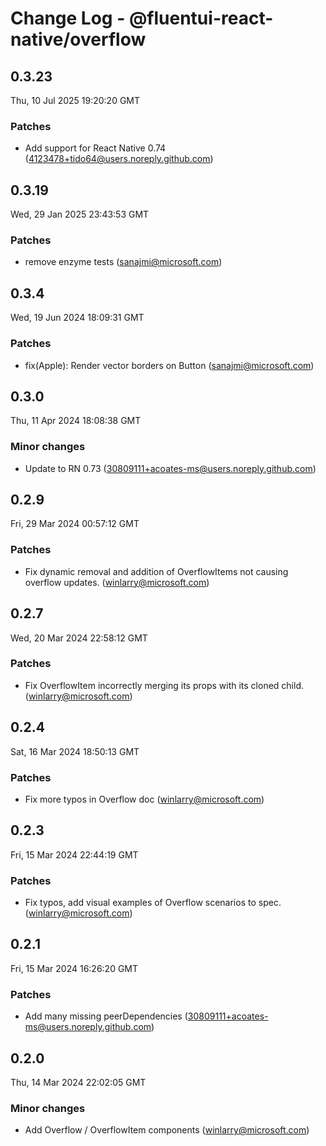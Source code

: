 # Change Log - @fluentui-react-native/overflow

<!-- This log was last generated on Thu, 10 Jul 2025 19:20:20 GMT and should not be manually modified. -->

<!-- Start content -->

## 0.3.23

Thu, 10 Jul 2025 19:20:20 GMT

### Patches

- Add support for React Native 0.74 (4123478+tido64@users.noreply.github.com)

## 0.3.19

Wed, 29 Jan 2025 23:43:53 GMT

### Patches

- remove enzyme tests (sanajmi@microsoft.com)

## 0.3.4

Wed, 19 Jun 2024 18:09:31 GMT

### Patches

- fix(Apple): Render vector borders on Button (sanajmi@microsoft.com)

## 0.3.0

Thu, 11 Apr 2024 18:08:38 GMT

### Minor changes

- Update to RN 0.73 (30809111+acoates-ms@users.noreply.github.com)

## 0.2.9

Fri, 29 Mar 2024 00:57:12 GMT

### Patches

- Fix dynamic removal and addition of OverflowItems not causing overflow updates. (winlarry@microsoft.com)

## 0.2.7

Wed, 20 Mar 2024 22:58:12 GMT

### Patches

- Fix OverflowItem incorrectly merging its props with its cloned child. (winlarry@microsoft.com)

## 0.2.4

Sat, 16 Mar 2024 18:50:13 GMT

### Patches

- Fix more typos in Overflow doc (winlarry@microsoft.com)

## 0.2.3

Fri, 15 Mar 2024 22:44:19 GMT

### Patches

- Fix typos, add visual examples of Overflow scenarios to spec. (winlarry@microsoft.com)

## 0.2.1

Fri, 15 Mar 2024 16:26:20 GMT

### Patches

- Add many missing peerDependencies (30809111+acoates-ms@users.noreply.github.com)

## 0.2.0

Thu, 14 Mar 2024 22:02:05 GMT

### Minor changes

- Add Overflow / OverflowItem components (winlarry@microsoft.com)
